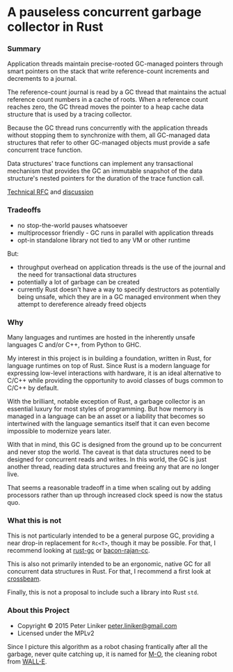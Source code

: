 # A pauseless concurrent garbage collector in Rust

### Summary

Application threads maintain precise-rooted GC-managed pointers through smart
pointers on the stack that write reference-count increments and decrements to a
journal.

The reference-count journal is read by a GC thread that
maintains the actual reference count numbers in a cache of roots. When a
reference count reaches zero, the GC thread moves the pointer to a heap cache
data structure that is used by a tracing collector.

Because the GC thread runs concurrently with the application threads without
stopping them to synchronize with them, all GC-managed data
structures that refer to other GC-managed objects must provide a safe
concurrent trace function.

Data structures' trace functions can implement any transactional 
mechanism that provides the GC an immutable snapshot of the data structure's 
nested pointers for the duration of the trace function call.

[Technical RFC](https://github.com/pliniker/mo-gc/blob/master/doc/Project-RFC.md)
and [discussion](https://github.com/pliniker/mo-gc/issues/1)

### Tradeoffs

* no stop-the-world pauses whatsoever
* multiprocessor friendly - GC runs in parallel with application threads
* opt-in standalone library not tied to any VM or other runtime

But:

* throughput overhead on application threads is the use of the journal and
the need for transactional data structures
* potentially a lot of garbage can be created
* currently Rust doesn't have a way to specify destructors as potentially
being unsafe, which they are in a GC managed environment when they
attempt to dereference already freed objects

### Why

Many languages and runtimes are hosted in the inherently unsafe languages
C and/or C++, from Python to GHC.

My interest in this project is in building a foundation, written in Rust, for
language runtimes on top of Rust. Since Rust is a modern
language for expressing low-level interactions with hardware, it is an
ideal alternative to C/C++ while providing the opportunity to avoid classes
of bugs common to C/C++ by default.

With the brilliant, notable exception of Rust, a garbage collector is an
essential luxury for most styles of programming. But how memory is managed in 
a language can be an asset or a liability that becomes so intertwined with
the language semantics itself that it can even become impossible to modernize
years later.

With that in mind, this GC is designed from the ground up to be concurrent
and never stop the world. The caveat is that data structures
need to be designed for concurrent reads and writes. In this world,
the GC is just another thread, reading data structures and freeing any that
are no longer live.

That seems a reasonable tradeoff in a time when scaling out by adding
processors rather than up through increased clock speed is now the status quo.

### What this is not

This is not particularly intended to be a general purpose GC, providing
a near drop-in replacement for `Rc<T>`, though it may be possible.
For that, I recommend looking at 
[rust-gc](https://github.com/manishearth/rust-gc) or
[bacon-rajan-cc](https://github.com/fitzgen/bacon-rajan-cc).

This is also not primarily intended to be an ergonomic, native GC for all 
concurrent data structures in Rust. For that, I recommend a first look at 
[crossbeam](https://github.com/aturon/crossbeam/).

Finally, this is not a proposal to include such a library into Rust `std`.

### About this Project

* Copyright &copy; 2015 Peter Liniker <peter.liniker@gmail.com>
* Licensed under the MPLv2

Since I picture this algorithm as a robot chasing frantically
after all the garbage, never quite catching up, it is named for
[M-O](http://pixar.wikia.com/wiki/M-O), the cleaning robot from [WALL-E](https://www.youtube.com/watch?v=mfLHhnDzPcc).
